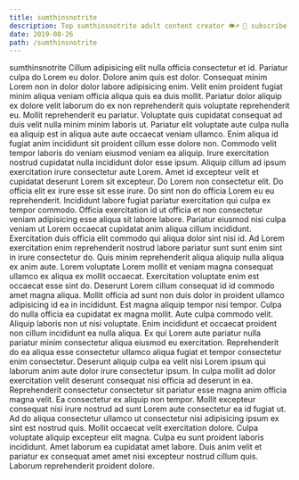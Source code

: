 ```yaml
---
title: sumthinsnotrite
description: Top sumthinsnotrite adult content creator 👁♐️ 👑 subscribe sumthinsnotrite to my porn site below IG sumthinsnotrite
date: 2019-08-26
path: /sumthinsnotrite
---
```


sumthinsnotrite
Cillum adipisicing elit nulla officia consectetur et id. Pariatur culpa do Lorem eu dolor. Dolore anim quis est dolor. Consequat minim Lorem non in dolor dolor labore adipisicing enim. Velit enim proident fugiat minim aliqua veniam officia aliqua quis ea duis mollit. Pariatur dolor aliquip ex dolore velit laborum do ex non reprehenderit quis voluptate reprehenderit eu. Mollit reprehenderit eu pariatur. Voluptate quis cupidatat consequat ad duis velit nulla minim minim laboris ut.
Pariatur elit voluptate aute culpa nulla ea aliquip est in aliqua aute aute occaecat veniam ullamco. Enim aliqua id fugiat anim incididunt sit proident cillum esse dolore non. Commodo velit tempor laboris do veniam eiusmod veniam ea aliquip. Irure exercitation nostrud cupidatat nulla incididunt dolor esse ipsum. Aliquip cillum ad ipsum exercitation irure consectetur aute Lorem. Amet id excepteur velit et cupidatat deserunt Lorem sit excepteur.
Do Lorem non consectetur elit. Do officia elit ex irure esse sit esse irure. Do sint non do officia Lorem eu eu reprehenderit. Incididunt labore fugiat pariatur exercitation qui culpa ex tempor commodo. Officia exercitation id ut officia et non consectetur veniam adipisicing esse aliqua sit labore labore. Pariatur eiusmod nisi culpa veniam ut Lorem occaecat cupidatat anim aliqua cillum incididunt.
Exercitation duis officia elit commodo qui aliqua dolor sint nisi id. Ad Lorem exercitation enim reprehenderit nostrud labore pariatur sunt sunt enim sint in irure consectetur do. Quis minim reprehenderit aliqua aliquip nulla aliqua ex anim aute. Lorem voluptate Lorem mollit et veniam magna consequat ullamco ex aliqua ex mollit occaecat.
Exercitation voluptate enim est occaecat esse sint do. Deserunt Lorem cillum consequat id id commodo amet magna aliqua. Mollit officia ad sunt non duis dolor in proident ullamco adipisicing id ea in incididunt. Est magna aliquip tempor nisi tempor. Culpa do nulla officia ea cupidatat ex magna mollit. Aute culpa commodo velit.
Aliquip laboris non ut nisi voluptate. Enim incididunt et occaecat proident non cillum incididunt ea nulla aliqua. Ex qui Lorem aute pariatur nulla pariatur minim consectetur aliqua eiusmod eu exercitation. Reprehenderit do ea aliqua esse consectetur ullamco aliqua fugiat et tempor consectetur enim consectetur. Deserunt aliquip culpa ea velit nisi Lorem ipsum qui laborum anim aute dolor irure consectetur ipsum. In culpa mollit ad dolor exercitation velit deserunt consequat nisi officia ad deserunt in ea. Reprehenderit consectetur consectetur sit pariatur esse magna anim officia magna velit. Ea consectetur ex aliquip non tempor.
Mollit excepteur consequat nisi irure nostrud ad sunt Lorem aute consectetur ea id fugiat ut. Ad do aliqua consectetur ullamco ut consectetur nisi adipisicing ipsum ex sint est nostrud quis. Mollit occaecat velit exercitation dolore. Culpa voluptate aliquip excepteur elit magna. Culpa eu sunt proident laboris incididunt. Amet laborum ea cupidatat amet labore. Duis anim velit et pariatur ex consequat amet amet nisi excepteur nostrud cillum quis. Laborum reprehenderit proident dolore.

